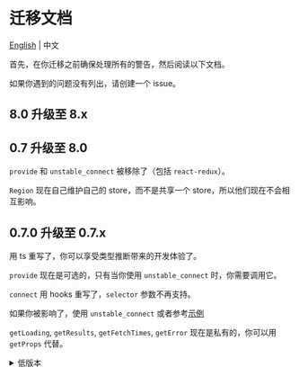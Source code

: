 # 迁移文档

[English](https://github.com/regionjs/region-core/blob/master/docs/Migrate.md) | 中文

首先，在你迁移之前确保处理所有的警告，然后阅读以下文档。

如果你遇到的问题没有列出，请创建一个 issue。

## 8.0 升级至 8.x

## 0.7 升级至 8.0

`provide` 和 `unstable_connect` 被移除了（包括 `react-redux`）。

`Region` 现在自己维护自己的 store，而不是共享一个 store，所以他们现在不会相互影响。

## 0.7.0 升级至 0.7.x

用 ts 重写了，你可以享受类型推断带来的开发体验了。

`provide` 现在是可选的，只有当你使用 `unstable_connect` 时，你需要调用它。

`connect` 用 hooks 重写了，`selector` 参数不再支持。

如果你被影响了，使用 `unstable_connect` 或者参考[示例](https://github.com/regionjs/region-core/blob/master/example/src/Selector/index.jsx)

`getLoading`, `getResults`, `getFetchTimes`, `getError` 现在是私有的，你可以用 `getProps` 代替。

<details>
  <summary>
    低版本
  </summary>
  
## 0.6 升级至 0.7

由于支持新的 `useProps` hook，你需要升级 `react@16.8` 以及 `react-redux@6` （如果你用了 react-redux 的话）。

## 0.6.0 升级至 0.6.x

有一些方法被修改为 private_ 前缀，如果你没有使用，此次改动对你没有影响。

它们是 `private_setState`, `private_reducer`, `private_selectorFactory` (从 `mapResultsToProps` 重命名)。

## 0.5 升级至 0.6

包已经重命名为 `region-core` 和 `region-shortcut`，当然 `redux-loadings` 依旧会持续一段时间。

expireTime 现在默认为 0，你可以移除所有的 forceUpdate 了。

或者如果你需要 expireTime ，你可以用 [Region](https://github.com/regionjs/region-core/blob/master/docs/Document-zh_CN.md#Region) 来设置。

如果你在使用自己的 store，创建一个文件名为 `Provider.js`，然后写：

```javascript
import { getProvider } from 'region-shortcut';
import store, { reducers } from './store';

const Provider = getProvider({ store, reducers });

export default Provider;
```

## 0.5.0 升级至 0.5.1

set 与 load 重构了，处理某些值如 null 和 promise 时会有细微的差别，且某些不被推荐的情况下 forceUpdate 的处理有有区别。

如果你没有使用推荐之外的用法，此次重构对你没有影响。

## 0.4 升级至 0.5

你可以用 `Provider` 代替 `reducer`，因为 store 已经内置了。

这一步不是必须的。

```javascript
import { Provider } from 'react-redux';
import store from './store';

<Provider store={store}>
  <App />
</Provider>
```

==>

```javascript
import { Provider } from 'redux-loadings';

<Provider>
  <App />
</Provider>
```

## 0.3 升级至 0.4

在 0.3，如果没有 `load`，`loading` 是 `undefined`。 现在它是 `true`。 你可以通过设置 `strictLoading` 为 `false` 来使用之前的逻辑。

```javascript
setConfig({ store, reducerPath: 'result', strictLoading: false });
```

## 0.2 升级至 0.3

### 不再需要 redux-thunk

```javascript
import thunk from 'redux-thunk';
const middleware = applyMiddleware(thunk);
```

==>

```javascript
const middleware = applyMiddleware();
```

### 需要传入 store

```javascript
import { reducer as result, setConfig } from 'redux-loadings';

const reducer = combineReducers({ result });
setConfig({ reducerPath: 'result' });
```

==>

```javascript
import { reducer as result, setConfig } from 'redux-loadings';

const reducer = combineReducers({ result });
// ...
const store = compose(middleware)(createStore)(reducer);
setConfig({ store, reducerPath: 'result' });
```

### 不需要用 dispatch 包裹 load

```javascript
dispatch(load(key, asyncFunction, props));
```

==>

```javascript
load(key, asyncFunction, props);
```

</details>
